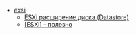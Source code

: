 * [exsi](src/exsi) 
    * [ESXi расширение диска (Datastore)](src/exsi/2.md) 
    * [[ESXi] - полезно](src/exsi/1.md) 
